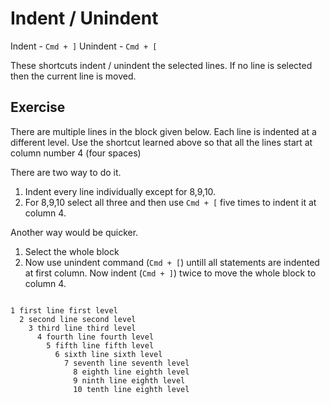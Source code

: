 Indent / Unindent
==================

Indent - `Cmd + ]`
Unindent - `Cmd + [`

These shortcuts indent / unindent the selected lines. If no line is selected
then the current line is moved.

Exercise
---------

There are multiple lines in the block given below. Each line is indented at a
different level. Use the shortcut learned above so that all the lines start at
column number 4 (four spaces)

There are two way to do it.

1. Indent every line individually except for 8,9,10.
2. For 8,9,10 select all three and then use `Cmd + [` five times to indent it at
   column 4.

Another way would be quicker.

1. Select the whole block
2. Now use unindent command (`Cmd + [`) untill all statements are indented at
   first column. Now indent (`Cmd + ]`) twice to move the whole block to
   column 4.

```

1 first line first level
  2 second line second level
    3 third line third level
      4 fourth line fourth level
        5 fifth line fifth level
          6 sixth line sixth level
            7 seventh line seventh level
              8 eighth line eighth level
              9 ninth line eighth level
              10 tenth line eighth level

```